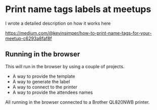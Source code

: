 # Print name tags labels at meetups

I wrote a detailed description on how it works here

https://medium.com/@kevinsimper/how-to-print-name-tags-for-your-meetup-c6293a8faf8f

## Running in the browser

This will run in the browser by using a couple of projects.

- A way to provide the template
- A way to generate the label
- A way to connect to the printer
- A way to provide the attendees names

All running in the browser connected to a Brother QL820NWB printer.
